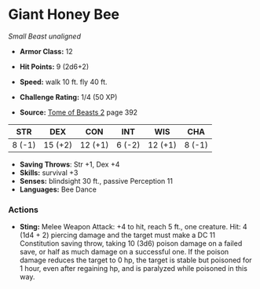 # Giant Honey Bee

*Small* *Beast* *unaligned*

- **Armor Class:** 12
- **Hit Points:** 9 (2d6+2)
- **Speed:** walk 10 ft. fly 40 ft.

- **Challenge Rating:** 1/4 (50 XP)
- **Source:** [Tome of Beasts 2](https://koboldpress.com/kpstore/product/tome-of-beasts-2-for-5th-edition) page 392

| STR | DEX | CON | INT | WIS | CHA |
| --- | --- | --- | --- | --- | --- |
| 8 (-1) | 15 (+2) | 12 (+1) | 6 (-2) | 12 (+1) | 8 (-1) |

- **Saving Throws**: Str +1, Dex +4
- **Skills:** survival +3
- **Senses:** blindsight 30 ft., passive Perception 11
- **Languages:** Bee Dance

### Actions

- **Sting:** Melee Weapon Attack: +4 to hit, reach 5 ft., one creature. Hit: 4 (1d4 + 2) piercing damage and the target must make a DC 11 Constitution saving throw, taking 10 (3d6) poison damage on a failed save, or half as much damage on a successful one. If the poison damage reduces the target to 0 hp, the target is stable but poisoned for 1 hour, even after regaining hp, and is paralyzed while poisoned in this way.


